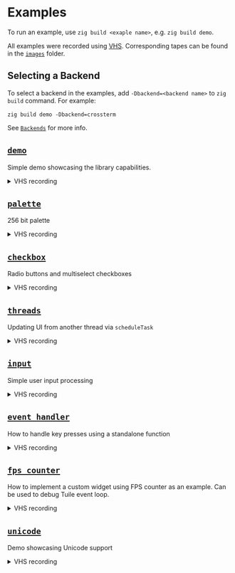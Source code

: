 # Examples

To run an example, use `zig build <exaple name>`, e.g. `zig build demo`.

All examples were recorded using [VHS](https://github.com/charmbracelet/vhs). Corresponding tapes can be found in the [`images`](./images/) folder.

## Selecting a Backend

To select a backend in the examples, add `-Dbackend=<backend name>` to `zig build` command. For example:

```zig
zig build demo -Dbackend=crossterm
```

See [`Backends`](../docs/Backends.md) for more info.

## [`demo`](./src/demo.zig)

Simple demo showcasing the library capabilities.

<details>
  <summary>VHS recording</summary>

  ![Demo gif](./images/demo.gif)

</details>

## [`palette`](./src/palette.zig)

256 bit palette

<details>
  <summary>VHS recording</summary>

  ![Palette gif](./images/palette.gif)
</details>

## [`checkbox`](./src/checkbox.zig)

Radio buttons and multiselect checkboxes

<details>
  <summary>VHS recording</summary>

  ![Checkboxes gif](./images/checkbox.gif)
</details>

## [`threads`](./src/threads.zig)

Updating UI from another thread via `scheduleTask`

<details>
  <summary>VHS recording</summary>

  ![Threads gif](./images/threads.gif)
</details>

## [`input`](./src/input.zig)

Simple user input processing

<details>
  <summary>VHS recording</summary>

  ![Input gif](./images/input.gif)
</details>

## [`event_handler`](./src/event_handler.zig)

How to handle key presses using a standalone function

<details>
  <summary>VHS recording</summary>

  ![Event Handler gif](./images/event_handler.png)
</details>

## [`fps_counter`](./src/fps_counter.zig)

How to implement a custom widget using FPS counter as an example. Can be used to debug Tuile event loop.

<details>
  <summary>VHS recording</summary>

  ![FPS Counter gif](./images/fps_counter.gif)
</details>

## [`unicode`](./src/unicode.zig)

Demo showcasing Unicode support

<details>
  <summary>VHS recording</summary>

  ![Unicode table](./images/unicode.png)
</details>
